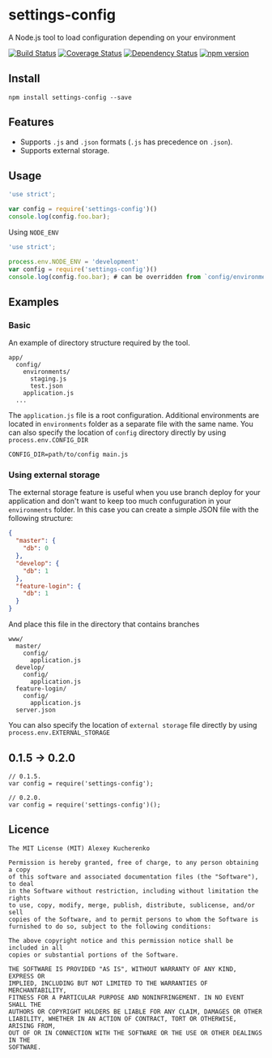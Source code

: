 # settings-config

A Node.js tool to load configuration depending on your environment

[![Build Status](https://travis-ci.org/killmenot/node-settings-config.svg?branch=master)](https://travis-ci.org/killmenot/node-settings-config)
[![Coverage Status](https://coveralls.io/repos/github/killmenot/node-settings-config/badge.svg?branch=master)](https://coveralls.io/github/killmenot/node-settings-config?branch=master)
[![Dependency Status](https://david-dm.org/killmenot/node-settings-config.svg)](https://david-dm.org/killmenot/node-settings-config.svg)
[![npm version](https://badge.fury.io/js/settings-config.svg)](https://badge.fury.io/js/settings-config)


## Install

```
npm install settings-config --save

```


## Features

 * Supports `.js` and `.json` formats (`.js` has precedence on `.json`).
 * Supports external storage.


## Usage

```javascript
'use strict';

var config = require('settings-config')()
console.log(config.foo.bar);
```

Using `NODE_ENV`

```javascript
'use strict';

process.env.NODE_ENV = 'development'
var config = require('settings-config')()
console.log(config.foo.bar); # can be overridden from `config/environments/development.js`
```


## Examples

### Basic

An example of directory structure required by the tool.
```
app/
  config/
    environments/
      staging.js
      test.json
    application.js
  ...
```

The `application.js` file is a root configuration. Additional environments are located in `environments` folder as a separate file with the same name. You can also specify the location of `config` directory directly by using `process.env.CONFIG_DIR`

```
CONFIG_DIR=path/to/config main.js
```

### Using external storage

The external storage feature is useful when you use branch deploy for your application and don't want to keep too much confuguration in your `environments` folder. In this case you can create a simple JSON file with the following structure:
```json
{
  "master": {
    "db": 0
  },
  "develop": {
    "db": 1
  },
  "feature-login": {
    "db": 1
  }
}
```
And place this file in the directory that contains branches

```
www/
  master/
    config/
      application.js
  develop/
    config/
      application.js
  feature-login/
    config/
      application.js
  server.json
```

You can also specify the location of `external storage` file directly by using `process.env.EXTERNAL_STORAGE`


## 0.1.5 -> 0.2.0


```
// 0.1.5.
var config = require('settings-config');
```

```
// 0.2.0.
var config = require('settings-config')();
```


## Licence

    The MIT License (MIT) Alexey Kucherenko

    Permission is hereby granted, free of charge, to any person obtaining a copy
    of this software and associated documentation files (the "Software"), to deal
    in the Software without restriction, including without limitation the rights
    to use, copy, modify, merge, publish, distribute, sublicense, and/or sell
    copies of the Software, and to permit persons to whom the Software is
    furnished to do so, subject to the following conditions:

    The above copyright notice and this permission notice shall be included in all
    copies or substantial portions of the Software.

    THE SOFTWARE IS PROVIDED "AS IS", WITHOUT WARRANTY OF ANY KIND, EXPRESS OR
    IMPLIED, INCLUDING BUT NOT LIMITED TO THE WARRANTIES OF MERCHANTABILITY,
    FITNESS FOR A PARTICULAR PURPOSE AND NONINFRINGEMENT. IN NO EVENT SHALL THE
    AUTHORS OR COPYRIGHT HOLDERS BE LIABLE FOR ANY CLAIM, DAMAGES OR OTHER
    LIABILITY, WHETHER IN AN ACTION OF CONTRACT, TORT OR OTHERWISE, ARISING FROM,
    OUT OF OR IN CONNECTION WITH THE SOFTWARE OR THE USE OR OTHER DEALINGS IN THE
    SOFTWARE.
